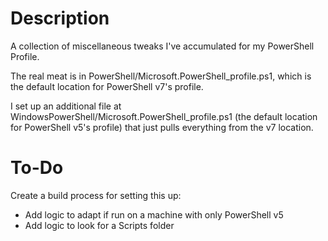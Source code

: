 # Description
A collection of miscellaneous tweaks I've accumulated for my PowerShell Profile.

The real meat is in PowerShell/Microsoft.PowerShell_profile.ps1, which is the default location for PowerShell v7's profile.

I set up an additional file at WindowsPowerShell/Microsoft.PowerShell_profile.ps1 (the default location for PowerShell v5's profile) that just pulls everything from the v7 location.

# To-Do
Create a build process for setting this up:
- Add logic to adapt if run on a machine with only PowerShell v5
- Add logic to look for a Scripts folder
